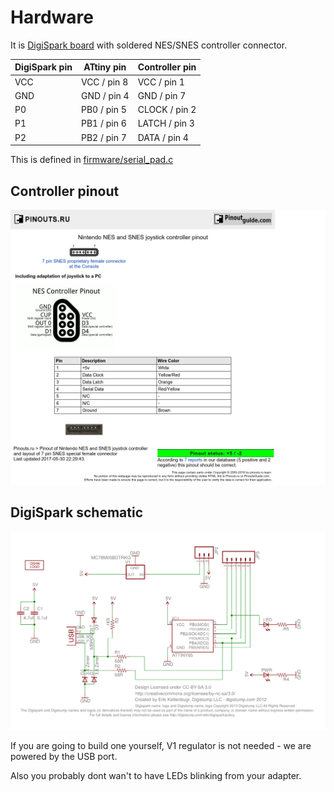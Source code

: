 # Hardware
It is [DigiSpark board](http://digistump.com/wiki/digispark) with soldered NES/SNES controller connector.

DigiSpark pin | ATtiny pin  | Controller pin
--------------|-------------|---------------
  VCC         | VCC / pin 8 | VCC / pin 1
  GND         | GND / pin 4 | GND / pin 7
  P0          | PB0 / pin 5 | CLOCK / pin 2
  P1          | PB1 / pin 6 | LATCH / pin 3
  P2          | PB2 / pin 7 | DATA / pin 4

This is defined in [firmware/serial_pad.c](../firmware/serial_pad.c)

## Controller pinout
![NES/SNES controller pinout](nes.jpg)

## DigiSpark schematic
![DigiSpark schematic](digispark.png)

If you are going to build one yourself, V1 regulator is not needed - we are powered by the USB port.
 
Also you probably dont wan't to have LEDs blinking from your adapter.
